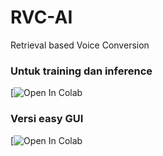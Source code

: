 # RVC-AI
Retrieval based Voice Conversion

### Untuk training dan inference
[![Open In Colab](https://colab.research.google.com/github/ryandrazaidan/RVC-AI/blob/main/RVC_AI_Song_Cover.ipynb)

### Versi easy GUI
[![Open In Colab](https://colab.research.google.com/github/ryandrazaidan/RVC-AI/blob/main/RVC_Easy_GUI.ipynb)
